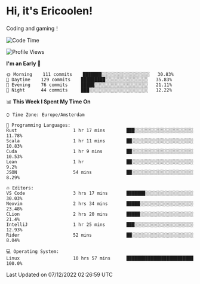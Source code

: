 # Hi, it's Ericoolen!
Coding and gaming！

<!--START_SECTION:waka-->
![Code Time](http://img.shields.io/badge/Code%20Time-553%20hrs%2052%20mins-blue)

![Profile Views](http://img.shields.io/badge/Profile%20Views-8-blue)

**I'm an Early 🐤** 

```text
🌞 Morning    111 commits    ███████░░░░░░░░░░░░░░░░░░   30.83% 
🌆 Daytime    129 commits    █████████░░░░░░░░░░░░░░░░   35.83% 
🌃 Evening    76 commits     █████░░░░░░░░░░░░░░░░░░░░   21.11% 
🌙 Night      44 commits     ███░░░░░░░░░░░░░░░░░░░░░░   12.22%

```


📊 **This Week I Spent My Time On** 

```text
⌚︎ Time Zone: Europe/Amsterdam

💬 Programming Languages: 
Rust                     1 hr 17 mins        ███░░░░░░░░░░░░░░░░░░░░░░   11.78% 
Scala                    1 hr 11 mins        ██░░░░░░░░░░░░░░░░░░░░░░░   10.83% 
Cuda                     1 hr 9 mins         ██░░░░░░░░░░░░░░░░░░░░░░░   10.53% 
Lean                     1 hr                ██░░░░░░░░░░░░░░░░░░░░░░░   9.2% 
JSON                     54 mins             ██░░░░░░░░░░░░░░░░░░░░░░░   8.29%

🔥 Editors: 
VS Code                  3 hrs 17 mins       ███████░░░░░░░░░░░░░░░░░░   30.03% 
Neovim                   2 hrs 34 mins       █████░░░░░░░░░░░░░░░░░░░░   23.48% 
CLion                    2 hrs 20 mins       █████░░░░░░░░░░░░░░░░░░░░   21.4% 
IntelliJ                 1 hr 25 mins        ███░░░░░░░░░░░░░░░░░░░░░░   12.93% 
Rider                    52 mins             ██░░░░░░░░░░░░░░░░░░░░░░░   8.04%

💻 Operating System: 
Linux                    10 hrs 57 mins      █████████████████████████   100.0%

```


 Last Updated on 07/12/2022 02:26:59 UTC
<!--END_SECTION:waka-->

